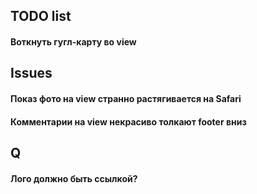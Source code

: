 ## TODO list

#### Воткнуть гугл-карту во view

## Issues

#### Показ фото на view странно растягивается на Safari
#### Комментарии на view некрасиво толкают footer вниз

## Q

#### Лого должно быть ссылкой?